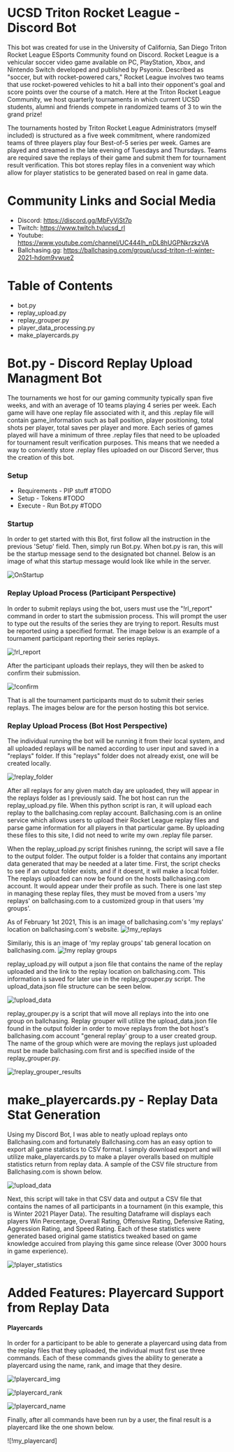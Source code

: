# UCSD Triton Rocket League - Discord Bot 
This bot was created for use in the University of California, San Diego Triton Rocket League ESports Community found on Discord. Rocket League is a vehicular soccer video game available on PC, PlayStation, Xbox, and Nintendo Switch developed and published by Psyonix. Described as "soccer, but with rocket-powered cars," Rocket League involves two teams that use rocket-powered vehicles to hit a ball into their opponent's goal and score points over the course of a match. Here at the Triton Rocket League Community, we host quarterly tournaments in which current UCSD students, alumni and friends compete in randomized teams of 3 to win the grand prize!

The tournaments hosted by Triton Rocket League Administrators (myself included) is structured as a five week commitment, where randomized teams of three players play four Best-of-5 series per week. Games are played and streamed in the late evening of Tuesdays and Thursdays. Teams are required save the replays of their game and submit them for tournament result verification. This bot stores replay files in a convenient way which allow for player statistics to be generated based on real in game data. 

# Community Links and Social Media 
- Discord: https://discord.gg/MbFyVjSt7p
- Twitch: https://www.twitch.tv/ucsd_rl
- Youtube: https://www.youtube.com/channel/UC444lh_nDL8hUGPNkrzkzVA
- Ballchasing.gg: https://ballchasing.com/group/ucsd-triton-rl-winter-2021-hdom9vwue2

# Table of Contents 
- bot.py 
- replay_upload.py
- replay_grouper.py
- player_data_processing.py
- make_playercards.py

# Bot.py - Discord Replay Upload Managment Bot 
The tournaments we host for our gaming community typically span five weeks, and with an average of 10 teams playing 4 series per week. Each game will have one replay file associated with it, and this .replay file will contain game_information such as ball position, player positioning, total shots per player, total saves per player and more. Each series of games played will have a minimum of three .replay files that need to be uploaded for tournament result verification purposes. This means that we needed a way to conviently store .replay files uploaded on our Discord Server, thus the creation of this bot. 

### Setup 
- Requirements - PIP stuff #TODO
- Setup - Tokens #TODO
- Execute - Run Bot.py #TODO

### Startup
In order to get started with this Bot, first follow all the instruction in the previous 'Setup' field. Then, simply run Bot.py. When bot.py is ran, this will be the startup message send to the designated bot channel. Below is an image of what this startup message would look like while in the server.

![OnStartup](https://github.com/davidMthierry/TritonRL-ScoreBot/blob/main/assets/readme_imgs/on_startup.png)

### Replay Upload Process (Participant Perspective) 
In order to submit replays using the bot, users must use the "!rl_report" command in order to start the submission process. This will prompt the user to type out the results of the series they are trying to report. Results must be reported using a specified format. The image below is an example of a tournament participant reporting their series replays. 

![!rl_report](https://github.com/davidMthierry/TritonRL-ScoreBot/blob/main/assets/readme_imgs/!rl_report.png)

After the participant uploads their replays, they will then be asked to confirm their submission.

![!confirm](https://github.com/davidMthierry/TritonRL-ScoreBot/blob/main/assets/readme_imgs/!confirm.png)

That is all the tournament participants must do to submit their series replays. The images below are for the person hosting this bot service. 

### Replay Upload Process (Bot Host Perspective) 

The individual running the bot will be running it from their local system, and all uploaded replays will be named according to user input and saved in a "replays" folder. If this "replays" folder does not already exist, one will be created locally.

![!replay_folder](https://github.com/davidMthierry/TritonRL-ScoreBot/blob/main/assets/readme_imgs/replay_folder.png)

After all replays for any given match day are uploaded, they will appear in the replays folder as I previously said. The bot host can run the replay_upload.py file. When this python script is ran, it will upload each replay to the ballchasing.com replay account. Ballchasing.com is an online service which allows users to upload their Rocket League replay files and parse game information for all players in that particular game. By uploading these files to this site, I did not need to write my own .replay file parser. 

When the replay_upload.py script finishes runinng, the script will save a file to the output folder. The output folder is a folder that contains any important data generated that may be needed at a later time. First, the script checks to see if an output folder exists, and if it doesnt, it will make a local folder. The replays uploaded can now be found on the hosts ballchasing.com account. It would appear under their profile as such. There is one last step in managing these replay files, they must be moved from a users 'my replays' on ballchasing.com to a customized group in that users 'my groups'. 

As of February 1st 2021, This is an image of ballchasing.com's 'my replays' location on ballchasing.com's website. 
![!my_replays](https://github.com/davidMthierry/TritonRL-ScoreBot/blob/main/assets/readme_imgs/my_replays.png)

Similariy, this is an image of 'my replay groups' tab general location on ballchasing.com.
![!my replay groups](https://github.com/davidMthierry/TritonRL-ScoreBot/blob/main/assets/readme_imgs/my_replay_groups.png)

replay_upload.py will output a json file that contains the name of the replay uploaded and the link to the replay location on ballchasing.com. This information is saved for later use in the replay_grouper.py script. The upload_data.json file structure can be seen below. 

![!upload_data](https://github.com/davidMthierry/TritonRL-ScoreBot/blob/main/assets/readme_imgs/upload_data.png)

replay_grouper.py is a script that will move all replays into the into one group on ballchasing. Replay grouper will utilize the upload_data.json file found in the output folder in order to move replays from the bot host's ballchasing.com account "general replay' group to a user created group. The name of the group which were are moving the replays just uploaded must be made ballchasing.com first and is specified inside of the replay_grouper.py.

![!replay_grouper_results](https://github.com/davidMthierry/TritonRL-ScoreBot/blob/main/assets/readme_imgs/replay_grouper_results.png)

# make_playercards.py - Replay Data Stat Generation 

Using my Discord Bot, I was able to neatly upload replays onto Ballchasing.com and fortunately Ballchasing.com has an easy option to export all game statistics to CSV format. I simply download export and will utilize make_playercards.py to make a player overalls based on multiple statistics return from replay data. A sample of the CSV file structure from Ballchasing.com is shown below. 

![!upload_data](https://github.com/davidMthierry/TritonRL-ScoreBot/blob/main/assets/readme_imgs/upload_data.png)

Next, this script will take in that CSV data and output a CSV file that contains the names of all participants in a tournament (in this example, this is Winter 2021 Player Data). The resulting Dataframe will displays each players Win Percentage, Overall Rating, Offensive Rating, Defensive Rating, Aggression Rating, and Speed Rating. Each of these statistics were generated based original game statistics tweaked based on game knowledge accuired from playing this game since release (Over 3000 hours in game experience). 

![!player_statistics](https://github.com/davidMthierry/TritonRL-ScoreBot/blob/main/assets/readme_imgs/export_data_df.png)

# Added Features: Playercard Support from Replay Data

#### Playercards 

In order for a participant to be able to generate a playercard using data from the replay files that they uploaded, the individual must first use three commands. Each of these commands gives the ability to generate a playercard using the name, rank, and image that they desire. 

![!playercard_img](https://github.com/davidMthierry/TritonRL-ScoreBot/blob/main/assets/readme_imgs/!playercard_img.png)

![!playercard_rank](https://github.com/davidMthierry/TritonRL-ScoreBot/blob/main/assets/readme_imgs/!playercard_rank.png)

![!playercard_name](https://github.com/davidMthierry/TritonRL-ScoreBot/blob/main/assets/readme_imgs/!playercard_name.png)


Finally, after all commands have been run by a user, the final result is a playercard like the one shown below. 

![!my_playercard]






